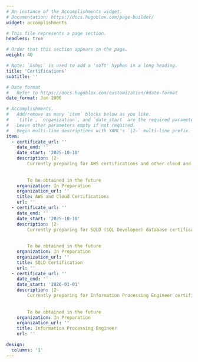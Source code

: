 ```yaml
---
# An instance of the Accomplishments widget.
# Documentation: https://docs.hugoblox.com/page-builder/
widget: accomplishments

# This file represents a page section.
headless: true

# Order that this section appears on the page.
weight: 40

# Note: `&shy;` is used to add a 'soft' hyphen in a long heading.
title: 'Certifications'
subtitle: ''

# Date format
#   Refer to https://docs.hugoblox.com/customization/#date-format
date_format: Jan 2006

# Accomplishments.
#   Add/remove as many `item` blocks below as you like.
#   `title`, `organization`, and `date_start` are the required parameters.
#   Leave other parameters empty if not required.
#   Begin multi-line descriptions with YAML's `|2-` multi-line prefix.
item:
  - certificate_url: ''
    date_end: ''
    date_start: '2025-10-10'
    description: |2-
        Currently preparing for AWS certifications and other cloud and development-related certifications
        
        
        To be obtained in the future
    organization: In Preparation
    organization_url: ''
    title: AWS and Cloud Certifications
    url: ''
  - certificate_url: ''
    date_end: ''
    date_start: '2025-10-10'
    description: |2-
        Currently preparing for SQLD (SQL Developer) database certification
        
        
        To be obtained in the future
    organization: In Preparation
    organization_url: ''
    title: SQLD Certification
    url: ''
  - certificate_url: ''
    date_end: ''
    date_start: '2026-01-01'
    description: |2-
        Currently preparing for Information Processing Engineer certification
        
        
        To be obtained in the future
    organization: In Preparation
    organization_url: ''
    title: Information Processing Engineer
    url: ''

design:
  columns: '1'
---
```

